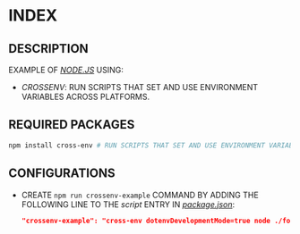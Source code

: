 # INDEX

## DESCRIPTION

EXAMPLE OF [_NODE.JS_](https://nodejs.org) USING:

* _CROSSENV_: RUN SCRIPTS THAT SET AND USE ENVIRONMENT VARIABLES ACROSS PLATFORMS.

## REQUIRED PACKAGES

```bash
npm install cross-env # RUN SCRIPTS THAT SET AND USE ENVIRONMENT VARIABLES ACROSS PLATFORMS
```

## CONFIGURATIONS

* CREATE `npm run crossenv-example` COMMAND BY ADDING THE FOLLOWING LINE TO THE _script_ ENTRY IN [_package.json_](/package.json):

  ```json
  "crossenv-example": "cross-env dotenvDevelopmentMode=true node ./folderSource/folderTopics/folderCrossenv/exampleCrossenv.js\"",
  ```
